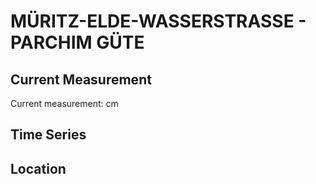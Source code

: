 # MÜRITZ-ELDE-WASSERSTRASSE - PARCHIM GÜTE

## Current Measurement

Current measurement: <Value topic="rivers/pegel-online/MEW/PARCHIM-GUETE/measurementValue"/> cm

## Time Series

<TimeSeries topic="rivers/pegel-online/MEW/PARCHIM-GUETE/measurementValue" period="week" />

## Location

<WorldMap>
  <Marker lat="53.42525731373197" lon="11.834570381155551" labelTopic="rivers/pegel-online/MEW/PARCHIM-GUETE/measurementValue" />
</WorldMap>

